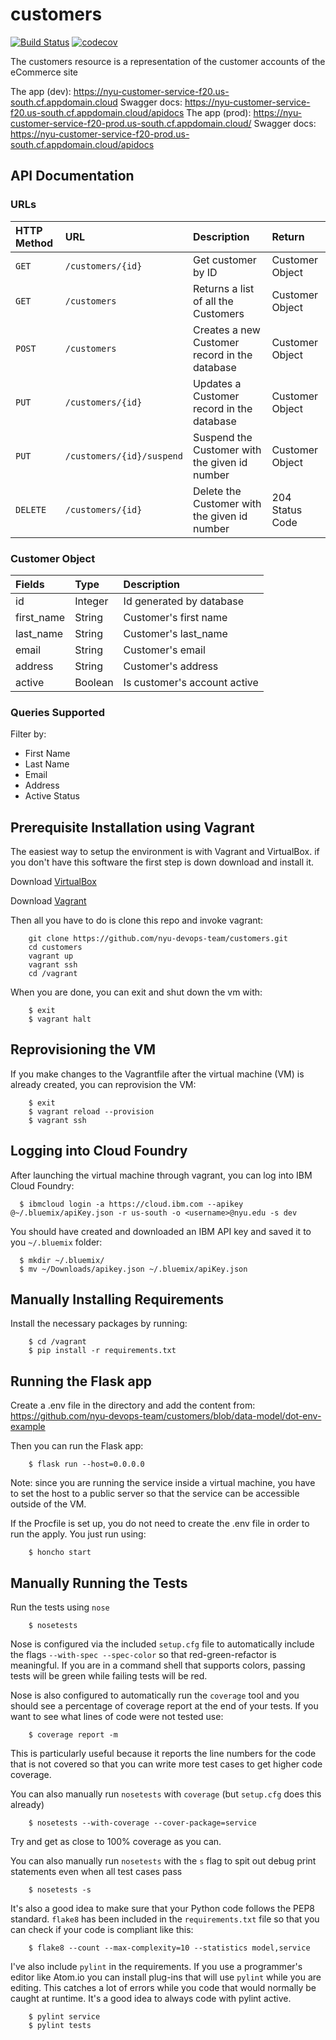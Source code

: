 # customers

[![Build Status](https://travis-ci.org/nyu-devops-team/customers.svg?branch=master)](https://travis-ci.org/nyu-devops-team/customers)
[![codecov](https://codecov.io/gh/nyu-devops-team/customers/branch/master/graph/badge.svg?token=0K9OY8IZMG)](https://codecov.io/gh/nyu-devops-team/customers)

The customers resource is a representation of the customer accounts of the eCommerce site

The app (dev): https://nyu-customer-service-f20.us-south.cf.appdomain.cloud
Swagger docs: https://nyu-customer-service-f20.us-south.cf.appdomain.cloud/apidocs
The app (prod): https://nyu-customer-service-f20-prod.us-south.cf.appdomain.cloud/
Swagger docs:  https://nyu-customer-service-f20-prod.us-south.cf.appdomain.cloud/apidocs


## API Documentation
### URLs
| HTTP Method | URL | Description | Return
| :--- | :--- | :--- | :--- |
| `GET` | `/customers/{id}` | Get customer by ID | Customer Object
| `GET` | `/customers` | Returns a list of all the Customers | Customer Object
| `POST` | `/customers` | Creates a new Customer record in the database | Customer Object
| `PUT` | `/customers/{id}` | Updates a Customer record in the database | Customer Object
| `PUT` | `/customers/{id}/suspend` | Suspend the Customer with the given id number | Customer Object
| `DELETE` | `/customers/{id}` | Delete the Customer with the given id number | 204 Status Code

### Customer Object
| Fields | Type | Description
| :--- | :--- | :--- |
| id | Integer | Id generated by database
| first_name | String | Customer's first name
| last_name | String | Customer's last_name
| email | String | Customer's email
| address | String | Customer's address
| active | Boolean | Is customer's account active

### Queries Supported
Filter by:
 - First Name
 - Last Name
 - Email
 - Address
 - Active Status
## Prerequisite Installation using Vagrant

The easiest way to setup the environment is with Vagrant and VirtualBox. if you don't have this software the first step is down download and install it.

Download [VirtualBox](https://www.virtualbox.org/)

Download [Vagrant](https://www.vagrantup.com/)

Then all you have to do is clone this repo and invoke vagrant:

```shell
    git clone https://github.com/nyu-devops-team/customers.git
    cd customers
    vagrant up
    vagrant ssh
    cd /vagrant
```

When you are done, you can exit and shut down the vm with:

```shell
    $ exit
    $ vagrant halt
```

## Reprovisioning the VM
If you make changes to the Vagrantfile after the virtual machine (VM) is already created, you can reprovision the VM:

```shell
    $ exit
    $ vagrant reload --provision
    $ vagrant ssh
```

## Logging into Cloud Foundry
After launching the virtual machine through vagrant, you can log into IBM Cloud Foundry: 

```shell
  $ ibmcloud login -a https://cloud.ibm.com --apikey @~/.bluemix/apiKey.json -r us-south -o <username>@nyu.edu -s dev
```

You should have created and downloaded an IBM API key and saved it to you `~/.bluemix` folder:

```shell
  $ mkdir ~/.bluemix/
  $ mv ~/Downloads/apikey.json ~/.bluemix/apiKey.json
```

## Manually Installing Requirements 

Install the necessary packages by running:
```shell
    $ cd /vagrant
    $ pip install -r requirements.txt
```

## Running the Flask app

Create a .env file in the directory and add the content from: https://github.com/nyu-devops-team/customers/blob/data-model/dot-env-example

Then you can run the Flask app: 

```shell
    $ flask run --host=0.0.0.0
```

Note: since you are running the service inside a virtual machine, you have to set the host to a public server so that the service can be accessible outside of the VM.

If the Procfile is set up, you do not need to create the .env file in order to run the apply. You just run using:

```shell
    $ honcho start
```

## Manually Running the Tests

Run the tests using `nose`

```shell
    $ nosetests
```

Nose is configured via the included `setup.cfg` file to automatically include the flags `--with-spec --spec-color` so that red-green-refactor is meaningful. If you are in a command shell that supports colors, passing tests will be green while failing tests will be red.

Nose is also configured to automatically run the `coverage` tool and you should see a percentage of coverage report at the end of your tests. If you want to see what lines of code were not tested use:

```shell
    $ coverage report -m
```

This is particularly useful because it reports the line numbers for the code that is not covered so that you can write more test cases to get higher code coverage.

You can also manually run `nosetests` with `coverage` (but `setup.cfg` does this already)

```shell
    $ nosetests --with-coverage --cover-package=service
```

Try and get as close to 100% coverage as you can.

You can also manually run `nosetests` with the `s` flag to spit out debug print statements even when all test cases pass

```shell
    $ nosetests -s
```

It's also a good idea to make sure that your Python code follows the PEP8 standard. `flake8` has been included in the `requirements.txt` file so that you can check if your code is compliant like this:

```shell
    $ flake8 --count --max-complexity=10 --statistics model,service
```

I've also include `pylint` in the requirements. If you use a programmer's editor like Atom.io you can install plug-ins that will use `pylint` while you are editing. This catches a lot of errors while you code that would normally be caught at runtime. It's a good idea to always code with pylint active.

```shell
    $ pylint service
    $ pylint tests
```
